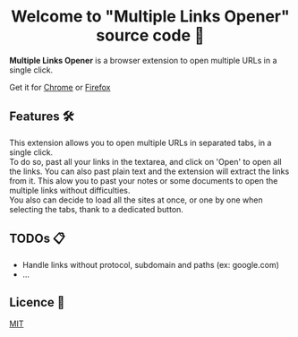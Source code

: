 <h1 align="center">Welcome to "Multiple Links Opener" source code 👋</h1>

__Multiple Links Opener__ is a browser extension to open multiple URLs in a single click. 

Get it for [Chrome]() or [Firefox](https://addons.mozilla.org/fr/firefox/addon/multiplelinksopener/)

## Features 🛠 

This extension allows you to open multiple URLs in separated tabs, in a single click.  
To do so, past all your links in the textarea, and click on 'Open' to open all the links.
You can also past plain text and the extension will extract the links from it. This alow you to past your notes or some documents to open the multiple links without difficulties.  
You also can decide to load all the sites at once, or one by one when selecting the tabs, thank to a dedicated button.

## TODOs 📋 

 - Handle links without protocol, subdomain and paths (ex: google.com) 
 - ...

## Licence 📃 

[MIT](https://choosealicense.com/licenses/mit/)